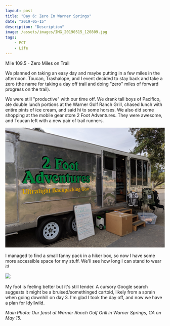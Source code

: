 ```yaml
---
layout: post
title: "Day 6: Zero In Warner Springs"
date: "2019-05-15"
description: "Description"
image: /assets/images/IMG_20190515_120809.jpg
tags:
    - PCT
    - Life
---
```

Mile 109.5 - Zero Miles on Trail

We planned on taking an easy day and maybe putting in a few miles in the afternoon. Toucan, Trashalope, and I event decided to stay back and take a zero (the name for taking a day off trail and doing "zero" miles of forward progress on the trail).

We were still "productive" with our time off. We drank tall boys of Pacifico, ate double lunch portions at the Warner Golf Ranch Grill, chased lunch with entire pints of ice cream, and said hi to some horses. We also did some shopping at the mobile gear store 2 Foot Adventures. They were awesome, and Toucan left with a new pair of trail runners.

![](/assets/images/IMG_20190515_181511.jpg)

I managed to find a small fanny pack in a hiker box, so now I have some more accessible space for my stuff. We'll see how long I can stand to wear it!

![](/assets/images/IMG_20190515_181146.jpg)

My foot is feeling better but it's still tender. A cursory Google search suggests it might be a bruised/somethinged cartoid, likely from a sprain when going downhill on day 3. I'm glad I took the day off, and now we have a plan for Idyllwild.

*Main Photo: Our feast at Warner Ranch Golf Grill in Warner Springs, CA on May 15.*
